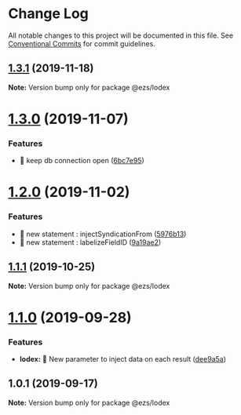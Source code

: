 # Change Log

All notable changes to this project will be documented in this file.
See [Conventional Commits](https://conventionalcommits.org) for commit guidelines.

## [1.3.1](https://github.com/Inist-CNRS/ezs/compare/@ezs/lodex@1.3.0...@ezs/lodex@1.3.1) (2019-11-18)

**Note:** Version bump only for package @ezs/lodex





# [1.3.0](https://github.com/Inist-CNRS/ezs/compare/@ezs/lodex@1.2.0...@ezs/lodex@1.3.0) (2019-11-07)


### Features

* 🎸 keep db connection open ([6bc7e95](https://github.com/Inist-CNRS/ezs/commit/6bc7e9505fe50f7c0ce9411037f439aa1db0b628))





# [1.2.0](https://github.com/Inist-CNRS/ezs/compare/@ezs/lodex@1.1.1...@ezs/lodex@1.2.0) (2019-11-02)


### Features

* 🎸 new statement : injectSyndicationFrom ([5976b13](https://github.com/Inist-CNRS/ezs/commit/5976b13))
* 🎸 new statement : labelizeFieldID ([9a19ae2](https://github.com/Inist-CNRS/ezs/commit/9a19ae2))





## [1.1.1](https://github.com/Inist-CNRS/ezs/compare/@ezs/lodex@1.1.0...@ezs/lodex@1.1.1) (2019-10-25)

**Note:** Version bump only for package @ezs/lodex





# [1.1.0](https://github.com/Inist-CNRS/ezs/compare/@ezs/lodex@1.0.1...@ezs/lodex@1.1.0) (2019-09-28)


### Features

* **lodex:** 🎸 New parameter to inject data on each result ([dee9a5a](https://github.com/Inist-CNRS/ezs/commit/dee9a5a))





## 1.0.1 (2019-09-17)

**Note:** Version bump only for package @ezs/lodex

